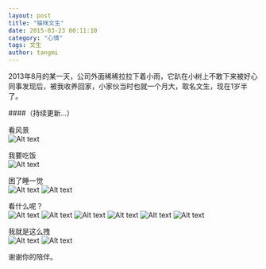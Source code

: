 ```yaml
---
layout: post
title: "猫咪文生"
date: 2015-03-23 00:11:10
category: "心情"
tags: 文生
author: tangmi
---
```


2013年8月的某一天，公司外面稀稀拉拉下着小雨，它趴在小树上不敢下来被好心同事发现后，被我收养回家，小家伙当时也就一个月大，取名文生，现在1岁半了。
<!--break-->

####（持续更新...）  

看风景   
![Alt text](http://7xi7ny.com1.z0.glb.clouddn.com/%E5%96%B5%E5%96%B5.png?imageView2/1/w/600/h/600 "看风景")

我要吃饭  
![Alt text](http://7xi7ny.com1.z0.glb.clouddn.com/wensheng1800759295.jpg?imageView2/1/w/600/h/600 "我要吃饭")

困了睡一觉  
![Alt text](http://7xi7ny.com1.z0.glb.clouddn.com/wensheng1811490104.jpg?imageView2/1/w/600/h/600 "困了睡一觉")
![Alt text](http://7xi7ny.com1.z0.glb.clouddn.com/wensheng433671667.jpg?imageView2/1/w/600/h/600 "困了睡一觉")

看什么呢？  
![Alt text](http://7xi7ny.com1.z0.glb.clouddn.com/wensheng1955730224.jpg?imageView2/1/w/600/h/600 "看什么呢？ ")
![Alt text](http://7xi7ny.com1.z0.glb.clouddn.com/wensheng2072715493.jpg?imageView2/1/w/600/h/600 "看什么呢？ ")
![Alt text](http://7xi7ny.com1.z0.glb.clouddn.com/wensheng254827326.jpg?imageView2/1/w/600/h/600 "看什么呢？ ")
![Alt text](http://7xi7ny.com1.z0.glb.clouddn.com/wensheng37924335.jpg?imageView2/1/w/600/h/600 "看什么呢？ ")
![Alt text](http://7xi7ny.com1.z0.glb.clouddn.com/wensheng827239326.jpg?imageView2/1/w/600/h/600 "看什么呢？ ")
![Alt text](http://7xi7ny.com1.z0.glb.clouddn.com/wensheng1699985725.jpg?imageView2/1/w/600/h/600 "看什么呢？ ")

我就是这么拽  
![Alt text](http://7xi7ny.com1.z0.glb.clouddn.com/wensheng2097720226.jpg?imageView2/1/w/600/h/600 "我就是这么拽")
![Alt text](http://7xi7ny.com1.z0.glb.clouddn.com/wensheng702749384.jpg?imageView2/1/w/600/h/600 "我就是这么拽")  

谢谢你的陪伴。  
